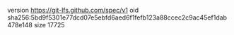 version https://git-lfs.github.com/spec/v1
oid sha256:5bd9f5301e77dcd07e5ebfd6aed6f1fefb123a88ccec2c9ac45ef1dab478e148
size 17725
